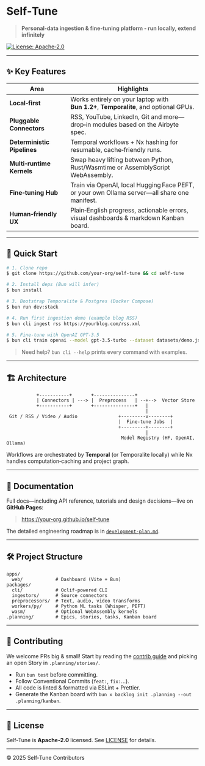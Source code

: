 # Self‑Tune

> **Personal‑data ingestion & fine‑tuning platform - run locally, extend infinitely**

<!-- ![CI](https://github.com/researchwiseai/self-tune/actions/workflows/ci.yml/badge.svg) -->
[![License: Apache‑2.0](https://img.shields.io/badge/License-Apache_2.0-blue.svg)](LICENSE)

---

## ✨ Key Features

| Area | Highlights |
|------|------------|
| **Local‑first** | Works entirely on your laptop with **Bun 1.2+**, **Temporalite**, and optional GPUs. |
| **Pluggable Connectors** | RSS, YouTube, LinkedIn, Git and more—drop‑in modules based on the Airbyte spec. |
| **Deterministic Pipelines** | Temporal workflows + Nx hashing for resumable, cache‑friendly runs. |
| **Multi‑runtime Kernels** | Swap heavy lifting between Python, Rust/Wasmtime or AssemblyScript WebAssembly. |
| **Fine‑tuning Hub** | Train via OpenAI, local Hugging Face PEFT, or your own Ollama server—all share one manifest. |
| **Human‑friendly UX** | Plain‑English progress, actionable errors, visual dashboards & markdown Kanban board. |

---

## 🚀 Quick Start

```bash
# 1. Clone repo
$ git clone https://github.com/your‑org/self-tune && cd self-tune

# 2. Install deps (Bun will infer)
$ bun install

# 3. Bootstrap Temporalite & Postgres (Docker Compose)
$ bun run dev:stack

# 4. Run first ingestion demo (example blog RSS)
$ bun cli ingest rss https://yourblog.com/rss.xml

# 5. Fine‑tune with OpenAI GPT‑3.5
$ bun cli train openai --model gpt-3.5-turbo --dataset datasets/demo.jsonl
```

> Need help? `bun cli --help` prints every command with examples.

---

## 🏗️ Architecture

```
           +-----------+       +---------------+
           | Connectors | ---> |  Preprocess   | --+-->  Vector Store
           +-----------+       +---------------+   |
                                                   |
 Git / RSS / Video / Audio               +---------v--------+
                                         |  Fine‑tune Jobs  |
                                         +---------+--------+
                                                   |
                                          Model Registry (HF, OpenAI, Ollama)
```

Workflows are orchestrated by **Temporal** (or Temporalite locally) while Nx handles computation‑caching and project graph.

---

## 📄 Documentation

Full docs—including API reference, tutorials and design decisions—live on **GitHub Pages**:

> <https://your‑org.github.io/self-tune>

The detailed engineering roadmap is in [`development-plan.md`](./development-plan.md).

---

## 🛠️ Project Structure

```
apps/
  web/            # Dashboard (Vite + Bun)
packages/
  cli/            # Oclif‑powered CLI
  ingestors/      # Source connectors
  preprocessors/  # Text, audio, video transforms
  workers/py/     # Python ML tasks (Whisper, PEFT)
  wasm/           # Optional WebAssembly kernels
.planning/        # Epics, stories, tasks, Kanban board
```

---

## 🤝 Contributing

We welcome PRs big & small!  Start by reading the [contrib guide](CONTRIBUTING.md) and picking an open Story in `.planning/stories/`.

* Run `bun test` before committing.
* Follow Conventional Commits (`feat:`, `fix:`...).
* All code is linted & formatted via ESLint + Prettier.
* Generate the Kanban board with `bun x backlog init .planning --out .planning/kanban`.

---

## 🔐 License

Self‑Tune is **Apache‑2.0** licensed.  See [LICENSE](./LICENSE) for details.

---

© 2025 Self‑Tune Contributors
